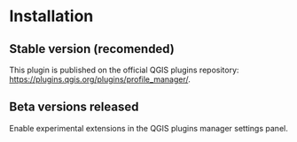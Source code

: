 # Installation

## Stable version (recomended)

This plugin is published on the official QGIS plugins repository: <https://plugins.qgis.org/plugins/profile_manager/>.

## Beta versions released

Enable experimental extensions in the QGIS plugins manager settings panel.

